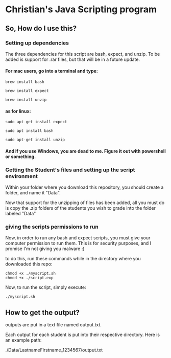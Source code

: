 # Christian's Java Scripting program

## So, How do I use this?

### Setting up dependencies

The three dependencies for this script are bash, expect, and unzip. To be added is support for .rar files, but that will be in a future update.

#### For mac users, go into a terminal and type:
```
brew install bash
```
```
brew install expect
```
```
brew install unzip
```

#### as for linux:

```
sudo apt-get install expect
```
```
sudo apt install bash
```
```
sudo apt-get install unzip
```
#### And if you use Windows, you are dead to me. Figure it out with powershell or something.

### Getting the Student's files and setting up the script environment

Within your folder where you download this repository, you should create a folder, and name it "Data".

Now that support for the unzipping of files has been added, all you must do is copy the .zip folders of the students you wish to grade into the folder labeled "Data"

### giving the scripts permissions to run

Now, in order to run any bash and expect scripts, you must give your computer permission to run them. This is for security purposes, and I promise I'm not giving you malware :)

to do this, run these commands while in the directory where you downloaded this repo:

```
chmod +x ./myscript.sh
chmod +x ./script.exp
```

Now, to run the script, simply execute:
```
./myscript.sh
```

## How to get the output?

outputs are put in a text file named output.txt.

Each output for each student is put into their respective directory. Here is an example path:

./Data/LastnameFirstname_1234567/output.txt

